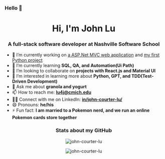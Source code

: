 ### Hello 👋

<h1 align="center">Hi, I'm John Lu</h1>

<h3 align="center">A full-stack software developer at Nashville Software School</h3>

- 🔭 I’m currently working on [a ASP.Net MVC web application](https://github.com/john-courter-lu/DogGo) and [my first Python project](https://github.com/john-courter-lu/kennnels-server)
- 🌱 I’m currently learning **SQL, QA, and Automation(Ui Path)**
- 👯 I’m looking to collaborate on **projects with React.js and Material UI**
- 🤔 I’m interested in learning more about **Python, GPT, and TDD(Test-Driven Development)**
- 💬 Ask me about **granola and yogurt**
- 📫 How to reach me: **lu4j@cmich.edu**
- 👨‍💼 Connect with me on LinkedIn: **[in/john-courter-lu/](https://www.linkedin.com/in/john-courter-lu/)**
- 😄 Pronouns: **he/his**
- ⚡ Fun fact: **I am married to a Pokemon nerd, and we run an online Pokemon cards store together**

<h3 align="center">Stats about my GitHub</h3>

<p align="center"><img src="https://github-readme-stats.vercel.app/api/top-langs?username=john-courter-lu&show_icons=true&locale=en&layout=compact" alt="john-courter-lu" /></p>

<p align="center"><img src="https://github-readme-streak-stats.herokuapp.com/?user=john-courter-lu&" alt="john-courter-lu" /></p>
